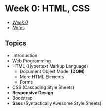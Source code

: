 # Week 0: HTML, CSS

- [_Week 0_](https://cs50.harvard.edu/web/2020/weeks/0/)
- [_Notes_](https://cs50.harvard.edu/web/2020/notes/0/)

## Topics

- Introduction
- Web Programming
- HTML (Hypertext Markup Language)
  - Document Object Model **(DOM)**
  - More HTML Elements
  - Forms
- CSS (Cascading Style Sheets)
- **Responsive Design**
- Bootstrap
- **Sass** (Syntactically Awesome Style Sheets)

